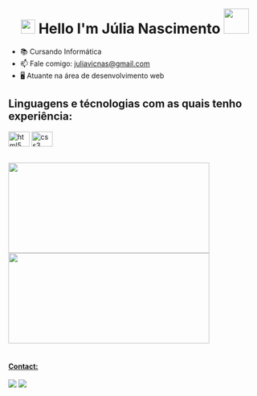 

<h1 align="center">
<img src="https://media.giphy.com/media/hvRJCLFzcasrR4ia7z/giphy.gif" width="28">
Hello I'm Júlia Nascimento <img src="https://media.giphy.com/media/12oufCB0MyZ1Go/giphy.gif" width="50">
</h1>

- 📚 Cursando Informática
- 📫 Fale comigo: juliavicnas@gmail.com
- 🖥️ Atuante na área de desenvolvimento web

<h2>Linguagens e técnologias com as quais tenho experiência:</h2>

<div align="left">
  <img src="https://cdn.jsdelivr.net/gh/devicons/devicon/icons/html5/html5-original.svg" height="30" width="42" alt="html5 logo"/>
  <img src="https://cdn.jsdelivr.net/gh/devicons/devicon/icons/css3/css3-original.svg" height="30" width="42" alt="css3 logo"/>
</div>

##

  <a href="https://github.com/julianascomento4">
  <img height="180em" width="400px" src="https://github-readme-stats.vercel.app/api?username=julianascimento4&show_icons=true&theme=transparent&include_all_commits=true&count_private=true"/>
  <img height="180em" width="400px" src="https://github-readme-stats.vercel.app/api/top-langs/?username=julianascimento4&layout=compact&langs_count=7&theme=transparent"/>
  

</h2>
<div display: "flex"><br>
<h4>Contact: </h4>
<!-- Linkedin -->
  <a href="https://www.linkedin.com/in/julia-nascimento-126352202/" target="_blank"><img src="https://img.shields.io/badge/LinkedIn-000000?style=for-the-badge&logo=linkedin&logoColor=white" target="_blank" style="vertical-align:top"></a> 
<!-- instagram -->
  <a href="https://www.instagram.com/juliaa_nas/" target="_blank"><img src="https://img.shields.io/badge/Instagram-000000?style=for-the-badge&logo=instagram&logoColor=white" style="vertical-align:top"></a>

